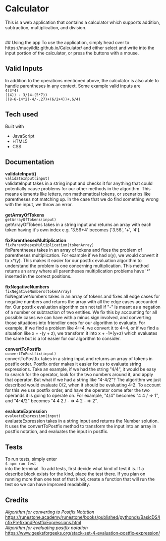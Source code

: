 # Calculator
This is a web application that contains a calculator which supports addition, subtraction, multiplication, and division. 

<br />
## Using the app
To use the application, simply head over to https://mucyildiz.github.io/Calculator/ and either select and write into the input portion of the calculator, or press the buttons with a mouse. 

## Valid Inputs
In addition to the operations mentioned above, the calculator is also able to handle parentheses in any context. Some example valid inputs are<br />
`4(3*4)` <br />
`((4)) - 3/(4-(5*7))` <br />
`((8-6-14*2(-4/-.27)+(6/2+4))+.6/4)` <br />

## Tech used
Built with <br />
* JavaScript <br />
* HTML5 <br />
* CSS

## Documentation
**validateInput()** <br />
`validateInput(input)`<br />
validateInput takes in a string input and checks it for anything that could potentially cause problems for our other methods in the algorithm. This means elements like letters, non mathematical tokens, or scenarios like parentheses not matching up. In the case that we do find something wrong with the input, we throw an error.
<br /> <br />
**getArrayOfTokens** <br />
`getArrayOfTokens(input)`<br />
getArrayOfTokens takes in a string input and returns an array with each token having it's own index e.g. '3.56+4' becomes ['3.56', '+', '4'].
<br /> <br />
**fixParenthesesMultiplication**<br />
`fixParenthesesMultiplication(tokenArray)`<br />
fixParentheses takes in an array of tokens and fixes the problem of parentheses multiplication. For example if we had x(y), we would convert it to x\*(y). This makes it easier for our postfix evaluation algorithm to understand the problem is one concerning multiplication. This method returns an array where all parentheses multiplication problems have '\*' inserted in the correct positions.
<br /> <br />
**fixNegativeNumbers** <br />
`fixNegativeNumbers(tokenArray)` <br />
fixNegativeNumbers takes in an array of tokens and fixes all edge cases for negative numbers and returns the array with all the edge cases accounted for. Our postfix evaluation algorithm can not tell if "-" is meant as a negation of a number or subtraction of two entities. We fix this by accounting for all possible cases we can have with a minus sign involved, and converting those situations into friendlier ones for our algorithm to evaluate. For example, if we find a problem like 4--4, we convert it to 4+4, or if we find a situation like x + -(y + z), we transform it into x + -1*(y+z) which evaluates the same but is a lot easier for our algorithm to consider.
<br /> <br />
**convertToPostfix** <br />
`convertToPostfix(input)` <br />
convertToPostfix takes in a string input and returns an array of tokens in postfix order. Postfix order makes it easier for us to evaluate string expressions. Take an example, if we had the string "4/4", it would be easy to search for the operator, look for the two numbers around it, and apply that operator. But what if we had a string like "4-4/2"? The algorithm we just described would evaluate 0/2, when it should be evaluating 4-2. To account for this we use postfix order, and have the operator come after the two operands it is going to operate on. For example, "4/4" becomes "4 4 / => 1", and "4-4/2" becomes "4 4 2 / - => 4 2 - => 2". 
<br /> <br />
**evaluateExpression** <br />
`evaluateExpression(input)` <br />
evaluateExpression takes in a string input and returns the Number solution. It uses the convertToPostfix method to transform the input into an array in postfix notation, and evaluates the input in postfix.
<br />
## Tests
To run tests, simply enter <br />
`$ npm run test` <br />
into the terminal. To add tests, first decide what kind of test it is. If a describe block exists for the kind, place the test there. If you plan on running more than one test of that kind, create a function that will run the test so we can have improved readability. 
<br />
## Credits
*Algorithm for converting to Postfix Notation* <br />
https://runestone.academy/runestone/books/published/pythonds/BasicDS/InfixPrefixandPostfixExpressions.html <br />
*Algorithm for evaluating postfix notation* <br />
https://www.geeksforgeeks.org/stack-set-4-evaluation-postfix-expression/
